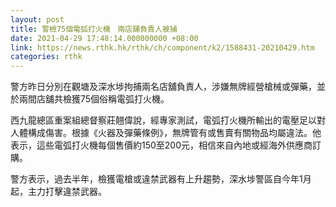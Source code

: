 ```yaml
---
layout: post
title: 警檢75個電弧打火機　兩店舖負責人被捕
date: 2021-04-29 17:48:14.000000000 +08:00
link: https://news.rthk.hk/rthk/ch/component/k2/1588431-20210429.htm
categories: rthk
---
```


警方昨日分別在觀塘及深水埗拘捕兩名店舖負責人，涉嫌無牌經營槍械或彈藥，並於兩間店舖共檢獲75個俗稱電弧打火機。

西九龍總區重案組總督察莊翹偉說，經專家測試，電弧打火機所輸出的電壓足以對人體構成傷害。根據《火器及彈藥條例》，無牌管有或售賣有關物品均屬違法。他表示，這些電弧打火機每個售價約150至200元，相信來自內地或經海外供應商訂購。

警方表示，過去半年，檢獲電槍或違禁武器有上升趨勢，深水埗警區自今年1月起，主力打擊違禁武器。

